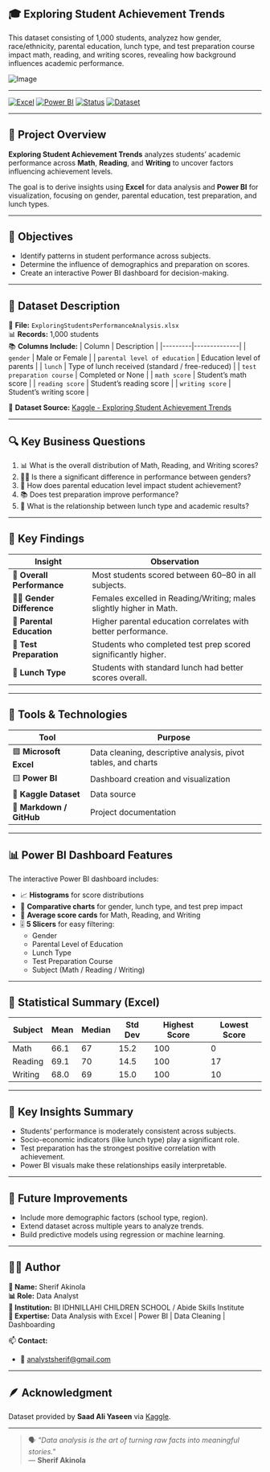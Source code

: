 ## 🎓 Exploring Student Achievement Trends  
This dataset consisting of 1,000 students, analyzez how gender, race/ethnicity, parental education, lunch type, and test preparation course impact math, reading, and writing scores, revealing how background influences academic performance.

![Image](https://github.com/user-attachments/assets/9c428d75-a5a2-4197-baae-9e0dab415f21)

---

[![Excel](https://img.shields.io/badge/Tool-Microsoft%20Excel-217346?logo=microsoft-excel&logoColor=white)]()
[![Power BI](https://img.shields.io/badge/Tool-Power%20BI-F2C811?logo=power-bi&logoColor=black)]()
[![Status](https://img.shields.io/badge/Project%20Level-Beginner-brightgreen)]()
[![Dataset](https://img.shields.io/badge/Dataset-Kaggle-blue?logo=kaggle)](https://www.kaggle.com/datasets/saadaliyaseen/exploring-student-achievement-trends)

---

## 📘 Project Overview
**Exploring Student Achievement Trends** analyzes students’ academic performance across **Math**, **Reading**, and **Writing** to uncover factors influencing achievement levels.  

The goal is to derive insights using **Excel** for data analysis and **Power BI** for visualization, focusing on gender, parental education, test preparation, and lunch types.

---

## 🎯 Objectives
- Identify patterns in student performance across subjects.  
- Determine the influence of demographics and preparation on scores.  
- Create an interactive Power BI dashboard for decision-making.  

---

## 🧮 Dataset Description
📂 **File:** `ExploringStudentsPerformanceAnalysis.xlsx`  
📊 **Records:** 1,000 students  
📚 **Columns Include:**
| Column | Description |
|---------|--------------|
| `gender` | Male or Female |
| `parental level of education` | Education level of parents |
| `lunch` | Type of lunch received (standard / free-reduced) |
| `test preparation course` | Completed or None |
| `math score` | Student’s math score |
| `reading score` | Student’s reading score |
| `writing score` | Student’s writing score |

📍 **Dataset Source:** [Kaggle - Exploring Student Achievement Trends](https://www.kaggle.com/datasets/saadaliyaseen/exploring-student-achievement-trends)

---

## 🔍 Key Business Questions
1. 📊 What is the overall distribution of Math, Reading, and Writing scores?  
2. 👩‍🎓 Is there a significant difference in performance between genders?  
3. 🧠 How does parental education level impact student achievement?  
4. 📚 Does test preparation improve performance?  
5. 🍱 What is the relationship between lunch type and academic results?

---

## 🧾 Key Findings
| Insight | Observation |
|----------|--------------|
| 🎯 **Overall Performance** | Most students scored between 60–80 in all subjects. |
| 👩‍🏫 **Gender Difference** | Females excelled in Reading/Writing; males slightly higher in Math. |
| 🧠 **Parental Education** | Higher parental education correlates with better performance. |
| 🧩 **Test Preparation** | Students who completed test prep scored significantly higher. |
| 🍱 **Lunch Type** | Students with standard lunch had better scores overall. |

---

## 🧰 Tools & Technologies
| Tool | Purpose |
|------|----------|
| 🟩 **Microsoft Excel** | Data cleaning, descriptive analysis, pivot tables, and charts |
| 🟨 **Power BI** | Dashboard creation and visualization |
| 🔹 **Kaggle Dataset** | Data source |
| 🧾 **Markdown / GitHub** | Project documentation |

---

## 📊 Power BI Dashboard Features
The interactive Power BI dashboard includes:
- 📈 **Histograms** for score distributions  
- 🧮 **Comparative charts** for gender, lunch type, and test prep impact  
- 🧭 **Average score cards** for Math, Reading, and Writing  
- 🎚️ **5 Slicers** for easy filtering:
  - Gender  
  - Parental Level of Education  
  - Lunch Type  
  - Test Preparation Course  
  - Subject (Math / Reading / Writing)

---

## 🧠 Statistical Summary (Excel)
| Subject | Mean | Median | Std Dev | Highest Score | Lowest Score |
|----------|-------|--------|----------|----------------|---------------|
| Math | 66.1 | 67 | 15.2 | 100 | 0 |
| Reading | 69.1 | 70 | 14.5 | 100 | 17 |
| Writing | 68.0 | 69 | 15.0 | 100 | 10 |

---

## 🚀 Key Insights Summary
- Students’ performance is moderately consistent across subjects.  
- Socio-economic indicators (like lunch type) play a significant role.  
- Test preparation has the strongest positive correlation with achievement.  
- Power BI visuals make these relationships easily interpretable.  

---

## 🧩 Future Improvements
- Include more demographic factors (school type, region).  
- Extend dataset across multiple years to analyze trends.  
- Build predictive models using regression or machine learning.  

---

## 🧑‍💻 Author
**👤 Name:** Sherif Akinola  
**📊 Role:** Data Analyst  
**🏫 Institution:** BI IDHNILLAHI CHILDREN SCHOOL / Abide Skills Institute  
**🧠 Expertise:** Data Analysis with Excel | Power BI | Data Cleaning | Dashboarding  

📫 **Contact:**  
- 📧 analystsherif@gmail.com  

---

## 🪶 Acknowledgment
Dataset provided by **Saad Ali Yaseen** via [Kaggle](https://www.kaggle.com/datasets/saadaliyaseen/exploring-student-achievement-trends).

---

> 🗣️ *"Data analysis is the art of turning raw facts into meaningful stories."*  
> — **Sherif Akinola**

